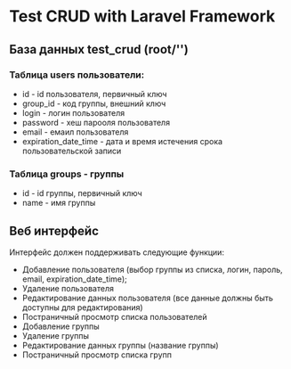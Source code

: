 # Test CRUD with Laravel Framework
## База данных test_crud (root/'')

### Таблица users пользователи:
* id - id пользователя, первичный ключ
* group_id - код группы, внешний ключ
* login - логин пользователя
* password - хеш парооля пользователя
* email - емаил пользователя
* expiration_date_time - дата и время истечения срока пользовательской записи

### Таблица groups - группы
* id - id группы, первичный ключ
* name - имя группы

## Веб интерфейс

Интерфейс должен поддерживать следующие функции:
* Добавление пользователя (выбор группы из списка, логин, пароль, email, expiration_date_time);
* Удаление пользователя
* Редактирование данных пользователя (все данные должны быть доступны для редактирования)
* Постраничный просмотр списка пользователей
* Добавление группы
* Удаление группы
* Редактирование данных группы (название группы)
* Постраничный просмотр списка групп
